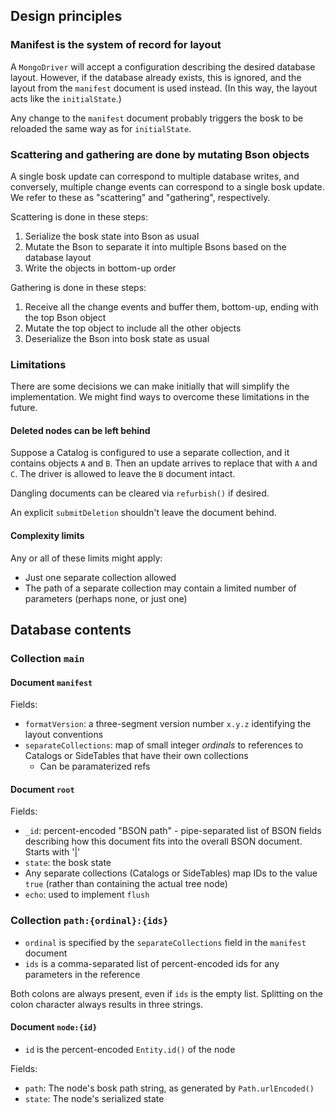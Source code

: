 
## Design principles

### Manifest is the system of record for layout

A `MongoDriver` will accept a configuration describing the desired database layout.
However, if the database already exists, this is ignored, and the layout from the `manifest` document is used instead.
(In this way, the layout acts like the `initialState`.)

Any change to the `manifest` document probably triggers the bosk to be reloaded
the same way as for `initialState`.

### Scattering and gathering are done by mutating Bson objects

A single bosk update can correspond to multiple database writes,
and conversely, multiple change events can correspond to a single bosk update.
We refer to these as "scattering" and "gathering", respectively.

Scattering is done in these steps:
1. Serialize the bosk state into Bson as usual
2. Mutate the Bson to separate it into multiple Bsons based on the database layout
3. Write the objects in bottom-up order

Gathering is done in these steps:
1. Receive all the change events and buffer them, bottom-up, ending with the top Bson object
2. Mutate the top object to include all the other objects
3. Deserialize the Bson into bosk state as usual

### Limitations

There are some decisions we can make initially that will simplify the implementation.
We might find ways to overcome these limitations in the future.

#### Deleted nodes can be left behind

Suppose a Catalog is configured to use a separate collection, and it contains objects `A` and `B`.
Then an update arrives to replace that with `A` and `C`.
The driver is allowed to leave the `B` document intact.

Dangling documents can be cleared via `refurbish()` if desired.

An explicit `submitDeletion` shouldn't leave the document behind.

#### Complexity limits

Any or all of these limits might apply:
- Just one separate collection allowed
- The path of a separate collection may contain a limited number of parameters (perhaps none, or just one)

## Database contents

### Collection `main`

#### Document `manifest`

Fields:
- `formatVersion`: a three-segment version number `x.y.z` identifying the layout conventions
- `separateCollections`: map of small integer _ordinals_ to references to Catalogs or SideTables that have their own collections
	- Can be paramaterized refs

#### Document `root`

Fields:
- `_id`: percent-encoded "BSON path" - pipe-separated list of BSON fields describing how this document fits into the overall BSON document. Starts with '|'
- `state`: the bosk state
- Any separate collections (Catalogs or SideTables) map IDs to the value `true` (rather than containing the actual tree node)
- `echo`: used to implement `flush`

### Collection `path:{ordinal}:{ids}`

- `ordinal` is specified by the `separateCollections` field in the `manifest` document
- `ids` is a comma-separated list of percent-encoded ids for any parameters in the reference

Both colons are always present, even if `ids` is the empty list.
Splitting on the colon character always results in three strings.

#### Document `node:{id}`

- `id` is the percent-encoded `Entity.id()` of the node

Fields:
- `path`: The node's bosk path string, as generated by `Path.urlEncoded()`
- `state`: The node's serialized state
